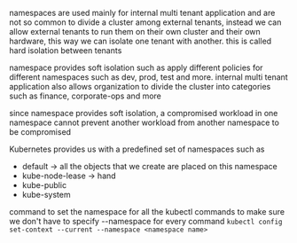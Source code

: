 namespaces are used mainly for internal multi tenant application and are not so common to divide a cluster among external tenants, instead we can allow external tenants to run them on their own cluster and their own hardware, this way we can isolate one tenant with another. this is called hard isolation between tenants

namespace provides soft isolation such as apply different policies for different namespaces such as dev, prod, test and more. internal multi tenant application also allows organization to divide the cluster into categories such as finance, corporate-ops and more 

since namespace provides soft isolation, a compromised workload in one namespace cannot prevent another workload from another namespace to be compromised 


Kubernetes provides us with a predefined set of namespaces such as 
- default  -> all the objects that we create are placed on this namespace
- kube-node-lease  -> hand
- kube-public 
- kube-system


command to set the namespace for all the kubectl commands to make sure we don't have to specify --namespace for every command
`kubectl config set-context --current --namespace <namespace name>` 
